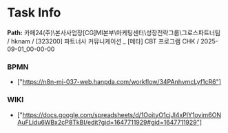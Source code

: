# Task Info

**Path:** 카페24(주)\본사사업장\[CG]MI본부\마케팅센터\성장전략그룹\그로스파트너팀 / hknam / [323200] 파트너사 커뮤니케이션 _ [메타] CBT 프로그램 CHK / 2025-09-01_00-00-00

### BPMN
- ["https://n8n-mi-037-web.hanpda.com/workflow/34PAnhvmcLyf1cR6"]

### WIKI
- ["https://docs.google.com/spreadsheets/d/1OoityO1cjJl4xPlY1ovim6ONAuFLidu6WBx2cP8TkBI/edit?gid=1647711929#gid=1647711929"]

